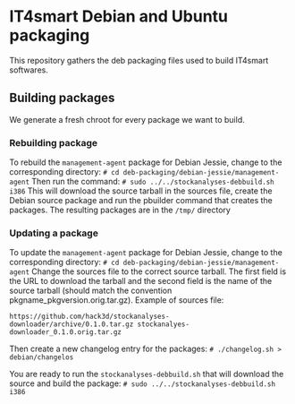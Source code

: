 # IT4smart Debian and Ubuntu packaging
This repository gathers the deb packaging files used to build IT4smart softwares.

## Building packages
We generate a fresh chroot for every package we want to build.

### Rebuilding package
To rebuild the `management-agent` package for Debian Jessie, change to the corresponding directory:
`# cd deb-packaging/debian-jessie/management-agent` Then run the command:
`# sudo ../../stockanalyses-debbuild.sh i386`  This will download the source tarball in the  sources  file, create the Debian source package and run the pbuilder command that creates the packages.
 The resulting packages are in the  `/tmp/`  directory

### Updating a package
To update the `management-agent` package for Debian Jessie, change to the corresponding directory:
`# cd deb-packaging/debian-jessie/management-agent` Change the  sources  file to the correct source tarball. The first field is the URL to download the tarball and the second field is the name of the source tarball (should match the convention pkgname_pkgversion.orig.tar.gz).
 Example of  sources  file:

`https://github.com/hack3d/stockanalyses-downloader/archive/0.1.0.tar.gz stockanalyes-downloader_0.1.0.orig.tar.gz`


Then create a new changelog entry for the packages:
`# ./changelog.sh > debian/changelos`

You are ready to run the `stockanalyses-debbuild.sh` that will download the source and build the package:
`# sudo ../../stockanalyses-debbuild.sh i386`
